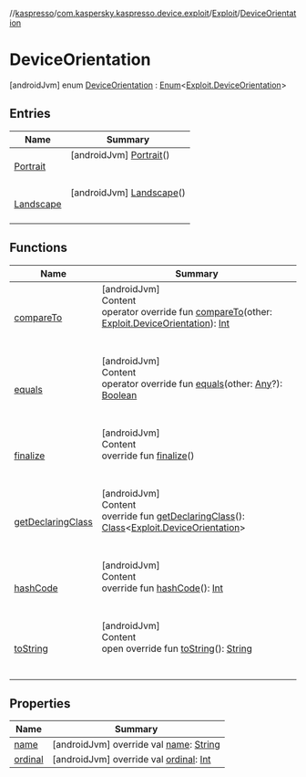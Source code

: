 //[kaspresso](../../../index.md)/[com.kaspersky.kaspresso.device.exploit](../../index.md)/[Exploit](../index.md)/[DeviceOrientation](index.md)



# DeviceOrientation  
 [androidJvm] enum [DeviceOrientation](index.md) : [Enum](https://kotlinlang.org/api/latest/jvm/stdlib/kotlin/-enum/index.html)<[Exploit.DeviceOrientation](index.md)>    


## Entries  
  
|  Name|  Summary| 
|---|---|
| [Portrait](-portrait/index.md)|  [androidJvm] [Portrait](-portrait/index.md)()  <br>  <br>   <br>
| [Landscape](-landscape/index.md)|  [androidJvm] [Landscape](-landscape/index.md)()  <br>  <br>   <br>


## Functions  
  
|  Name|  Summary| 
|---|---|
| [compareTo](https://kotlinlang.org/api/latest/jvm/stdlib/kotlin/-enum/compare-to.html)| [androidJvm]  <br>Content  <br>operator override fun [compareTo](https://kotlinlang.org/api/latest/jvm/stdlib/kotlin/-enum/compare-to.html)(other: [Exploit.DeviceOrientation](index.md)): [Int](https://kotlinlang.org/api/latest/jvm/stdlib/kotlin/-int/index.html)  <br><br><br>
| [equals](https://kotlinlang.org/api/latest/jvm/stdlib/kotlin/-enum/equals.html)| [androidJvm]  <br>Content  <br>operator override fun [equals](https://kotlinlang.org/api/latest/jvm/stdlib/kotlin/-enum/equals.html)(other: [Any](https://kotlinlang.org/api/latest/jvm/stdlib/kotlin/-any/index.html)?): [Boolean](https://kotlinlang.org/api/latest/jvm/stdlib/kotlin/-boolean/index.html)  <br><br><br>
| [finalize](https://kotlinlang.org/api/latest/jvm/stdlib/kotlin/-enum/finalize.html)| [androidJvm]  <br>Content  <br>override fun [finalize](https://kotlinlang.org/api/latest/jvm/stdlib/kotlin/-enum/finalize.html)()  <br><br><br>
| [getDeclaringClass](https://kotlinlang.org/api/latest/jvm/stdlib/kotlin/-enum/get-declaring-class.html)| [androidJvm]  <br>Content  <br>override fun [getDeclaringClass](https://kotlinlang.org/api/latest/jvm/stdlib/kotlin/-enum/get-declaring-class.html)(): [Class](https://docs.oracle.com/javase/8/docs/api/java/lang/Class.html)<[Exploit.DeviceOrientation](index.md)>  <br><br><br>
| [hashCode](https://kotlinlang.org/api/latest/jvm/stdlib/kotlin/-enum/hash-code.html)| [androidJvm]  <br>Content  <br>override fun [hashCode](https://kotlinlang.org/api/latest/jvm/stdlib/kotlin/-enum/hash-code.html)(): [Int](https://kotlinlang.org/api/latest/jvm/stdlib/kotlin/-int/index.html)  <br><br><br>
| [toString](https://kotlinlang.org/api/latest/jvm/stdlib/kotlin/-enum/to-string.html)| [androidJvm]  <br>Content  <br>open override fun [toString](https://kotlinlang.org/api/latest/jvm/stdlib/kotlin/-enum/to-string.html)(): [String](https://kotlinlang.org/api/latest/jvm/stdlib/kotlin/-string/index.html)  <br><br><br>


## Properties  
  
|  Name|  Summary| 
|---|---|
| [name](index.md#com.kaspersky.kaspresso.device.exploit/Exploit.DeviceOrientation/name/#/PointingToDeclaration/)|  [androidJvm] override val [name](index.md#com.kaspersky.kaspresso.device.exploit/Exploit.DeviceOrientation/name/#/PointingToDeclaration/): [String](https://kotlinlang.org/api/latest/jvm/stdlib/kotlin/-string/index.html)   <br>
| [ordinal](index.md#com.kaspersky.kaspresso.device.exploit/Exploit.DeviceOrientation/ordinal/#/PointingToDeclaration/)|  [androidJvm] override val [ordinal](index.md#com.kaspersky.kaspresso.device.exploit/Exploit.DeviceOrientation/ordinal/#/PointingToDeclaration/): [Int](https://kotlinlang.org/api/latest/jvm/stdlib/kotlin/-int/index.html)   <br>

